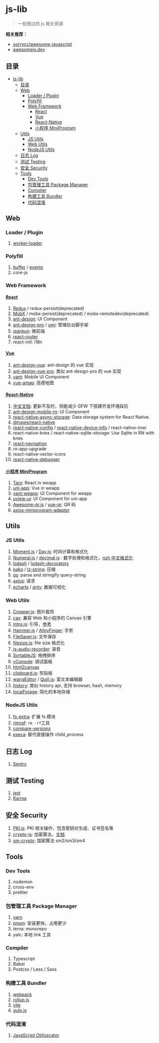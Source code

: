 # js-lib

> 一些用过的 js 相关资源

**相关推荐：**

- [sorrycc/awesome-javascript](https://github.com/sorrycc/awesome-javascript)
- [awesomejs.dev](https://awesomejs.dev/)

## 目录

- [js-lib](#js-lib)
  - [目录](#目录)
  - [Web](#web)
    - [Loader / Plugin](#loader--plugin)
    - [Polyfill](#polyfill)
    - [Web Framework](#web-framework)
      - [React](#react)
      - [Vue](#vue)
      - [React-Native](#react-native)
      - [小程序 MiniProgram](#小程序-miniprogram)
  - [Utils](#utils)
    - [JS Utils](#js-utils)
    - [Web Utils](#web-utils)
    - [NodeJS Utils](#nodejs-utils)
  - [日志 Log](#日志-log)
  - [测试 Testing](#测试-testing)
  - [安全 Security](#安全-security)
  - [Tools](#tools)
    - [Dev Tools](#dev-tools)
    - [包管理工具 Package Manager](#包管理工具-package-manager)
    - [Compiler](#compiler)
    - [构建工具 Bundler](#构建工具-bundler)
    - [代码混淆](#代码混淆)

## Web

### Loader / Plugin

1. [worker-loader](https://www.npmjs.com/package/worker-loader)

### Polyfill

1. [buffer](https://www.npmjs.com/package/buffer) / [events](https://www.npmjs.com/package/events)
2. core-js

### Web Framework

#### [React](https://reactjs.org/)

1.  [Redux](https://redux.js.org/) / redux-persist(deprecated)
2.  [MobX](https://mobx.js.org) / mobx-persist(deprecated) / mobx-remotedev(deprecated)
3.  [ant-design](https://ant.design/): UI Component
4.  [ant-design-pro](https://pro.ant.design) / [umi](https://umijs.org/): 管理后台脚手架
5.  [qiankun](https://qiankun.umijs.org/zh): 微前端
6.  [react-router](https://reactrouter.com)
7.  react-intl: i18n

#### [Vue](https://vuejs.org/)

1. [ant-design-vue](https://github.com/vueComponent/ant-design-vue): ant-design 的 vue 实现
2. [ant-design-vue-pro](https://github.com/vueComponent/ant-design-vue-pro): 类似 ant-design-pro 的 vue 实现
3. [vant](https://vant-ui.github.io): Mobile UI Component
4. [vue-amap](https://github.com/ElemeFE/vue-amap): 高德地图

#### [React-Native](https://reactnative.dev/)

1. [中文文档](https://reactnative.cn/): 更新不及时，但能减少 GFW 下搭建开发环境踩坑
2. [ant-design-mobile-rn](https://github.com/ant-design/ant-design-mobile-rn): UI Component
3. [react-native-async-storage](https://github.com/react-native-async-storage/async-storage): Data storage system for React Native.
4. [@types/react-native](https://www.npmjs.com/package/@types/react-native)
5. [react-native-config](https://github.com/luggit/react-native-config) / [react-native-device-info](https://github.com/react-native-device-info/react-native-device-info) / react-native-imei
6. react-native-knex / react-native-sqlite-storage: Use Sqlite in RN with knex
7. [react-navigation](https://github.com/react-navigation/react-navigation)
8. rn-app-upgrade
9. react-native-vector-icons
10. [react-native-debugger](https://github.com/jhen0409/react-native-debugger)

#### [小程序 MiniProgram](https://developers.weixin.qq.com/miniprogram/dev/framework/)

1. [Taro](https://github.com/NervJS/taro): React in weapp
2. [uni-app](https://github.com/dcloudio/uni-app): Vue in weapp
3. [vant-weapp](https://youzan.github.io/vant-weapp): UI Component for weapp
4. [uview-ui](https://www.uviewui.com/): UI Component for uni-app
5. [Awesome-qr.js](https://github.com/SumiMakito/Awesome-qr.js) / [vue-qr](https://github.com/Binaryify/vue-qr): QR 码
6. [axios-miniprogram-adapter](https://github.com/bigmeow/axios-miniprogram-adapter)

## Utils

### JS Utils

1. [Moment.js](https://momentjs.com/) / [Day.js](https://day.js.org/): 时间计算和格式化
2. [Numeral.js](http://numeraljs.com/) / [decimal.js](https://github.com/MikeMcl/decimal.js) : 数字处理和格式化，[nzh 中文格式化](https://www.npmjs.com/package/nzh)
3. [lodash](https://lodash.com/) / [lodash-decorators](https://www.npmjs.com/package/lodash-decorators)
4. [pako](https://www.npmjs.com/package/pako) / [lz-string](https://www.npmjs.com/package/lz-string): 压缩
5. [qs](https://www.npmjs.com/package/qs): parse and stringify query-string
6. [axios](https://www.npmjs.com/package/axios): 请求
7. [echarts](https://echarts.apache.org) / [antv](https://antv.vision): 数据可视化

### Web Utils

1. [Cropper.js](https://fengyuanchen.github.io/cropperjs): 图片裁剪
2. [cax](https://github.com/dntzhang/cax): 兼容 Web 和小程序的 Canvas 引擎
3. [Intro.js](https://introjs.com/): 引导，[参考](https://juejin.cn/post/6844904128393510919)
4. [Hammer.js](https://hammerjs.github.io/) / [AlloyFinger](https://github.com/AlloyTeam/AlloyFinger): 手势
5. [FileSaver.js](https://github.com/eligrey/FileSaver.js): 文件保存
6. [filesize.js](https://github.com/avoidwork/filesize.js): file size 格式化
7. [js-audio-recorder](https://github.com/2fps/recorder): 录音
8. [SortableJS](http://sortablejs.github.io/Sortable/): 拖拽排序
9. [vConsole](https://github.com/Tencent/vConsole): 调试面板
10. [html2canvas](https://github.com/niklasvh/html2canvas)
11. [clipboard.js](https://github.com/zenorocha/clipboard.js): 剪贴板
12. [wangEditor](https://www.wangeditor.com/) / [Quill.js](https://quilljs.com/): 富文本编辑器
13. [history](https://github.com/remix-run/history): 类似 history api, 支持 browser, hash, memory
14. [localForage](https://github.com/localForage/localForage): 简化的本地存储

### NodeJS Utils

1. [fs-extra](https://juejin.cn/post/6844903641594216455): 扩展 fs 模块
2. [rimraf](https://www.npmjs.com/package/rimraf): `rm -rf`工具
3. [compare-versions](https://www.npmjs.com/package/compare-versions)
4. [execa](https://www.npmjs.com/package/execa): 替代直接操作 child_process

## 日志 Log

1. [Sentry](https://sentry.io)

## 测试 Testing

1. [jest](https://jestjs.io/)
2. [Karma](https://karma-runner.github.io/)

## 安全 Security

1. [PKI.js](https://pkijs.org/): PKI 相关操作，包含密钥对生成、证书签名等
2. [crypto-js](https://github.com/brix/crypto-js): 加密算法，[文档](https://cryptojs.gitbook.io/docs/)
3. [sm-crypto](https://github.com/JuneAndGreen/sm-crypto): 国密算法 sm2/sm3/sm4

## Tools

### Dev Tools

1. nodemon
2. cross-env
3. prettier

### 包管理工具 Package Manager

1. [yarn](https://yarnpkg.com/)
2. [pnpm](https://pnpm.io/): 安装更快，占用更少
3. lerna: monorepo
4. yalc: 本地 link 工具

### Compiler

1. Typescript
2. Babel
3. Postcss / Less / Sass

### 构建工具 Bundler

1. [webpack](https://webpack.js.org/)
2. [rollup.js](https://rollupjs.org)
3. [vite](https://vitejs.dev/)
4. [gulp.js](https://gulpjs.com/)

### 代码混淆

1. [JavaScript Obfuscator](https://obfuscator.io/)
